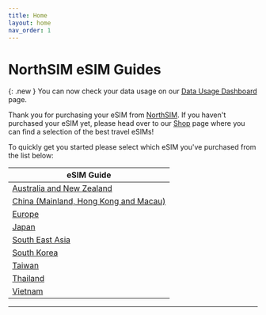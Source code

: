 ```yaml
---
title: Home
layout: home
nav_order: 1
---
```


# NorthSIM eSIM Guides

{: .new }
You can now check your data usage on our [Data Usage Dashboard](https://usage.northsim.com) page.

Thank you for purchasing your eSIM from [NorthSIM]. If you haven't purchased your eSIM yet, please head over to our [Shop] page where you can find a selection of the best travel eSIMs!

To quickly get you started please select which eSIM you've purchased from the list below:

| eSIM Guide                                                                                      |
|-------------------------------------------------------------------------------------------------|
| [Australia and New Zealand](https://faq.northsim.com/docs/Australia%20and%20New%20Zealand.html) |
| [China (Mainland, Hong Kong and Macau)](https://faq.northsim.com/docs/China%20(Mainland,%20Hong%20Kong%20and%20Macau).html)               |
| [Europe](https://faq.northsim.com/docs/Europe.html)|
| [Japan](https://faq.northsim.com/docs/Japan.html)                                               |
| [South East Asia](https://faq.northsim.com/docs/South%20East%20Asia.html)                       |
| [South Korea](https://faq.northsim.com/docs/South%20Korea.html)                                 |
| [Taiwan](https://faq.northsim.com/docs/Taiwan.html)                                             |
| [Thailand](https://faq.northsim.com/docs/Thailand.html)                                         |
| [Vietnam](https://faq.northsim.com/docs/Vietnam.html)                                           |

----

[NorthSIM]: https://northsim.com
[Shop]: https://northsim.com/shop
[Data]: https://usage.northsim.com


